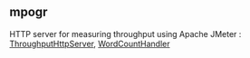 mpogr
-----

HTTP server for measuring throughput using Apache JMeter :
[ThroughputHttpServer](src/main/java/learn/mt/mpogr/httpserver/ThroughputHttpServer.java),
[WordCountHandler](src/main/java/learn/mt/mpogr/httpserver/WordCountHandler.java)
